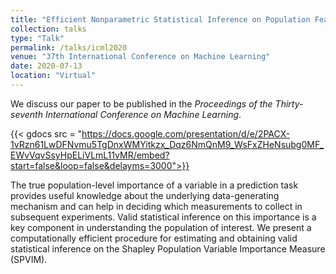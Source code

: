 ```yaml
---
title: "Efficient Nonparametric Statistical Inference on Population Feature Importance using Shapley Values"
collection: talks
type: "Talk"
permalink: /talks/icml2020
venue: "37th International Conference on Machine Learning"
date: 2020-07-13
location: "Virtual"
---
```


We discuss our paper to be published in the *Proceedings of the Thirty-seventh International Conference on Machine Learning*.

{{< gdocs src = "https://docs.google.com/presentation/d/e/2PACX-1vRzn61LwDFNvmu5TgDnxWMYitkzx_Dqz6NmQnM9_WsFxZHeNsubg0MF_EWvVqvSsyHpELiVLmL11vMR/embed?start=false&loop=false&delayms=3000">}}

The true population-level importance of a variable in a prediction task provides useful knowledge about the underlying data-generating mechanism and can help in deciding which measurements to collect in subsequent experiments. Valid statistical inference on this importance is a key component in understanding the population of interest. We present a computationally efficient procedure for estimating and obtaining valid statistical inference on the Shapley Population Variable Importance Measure (SPVIM).
